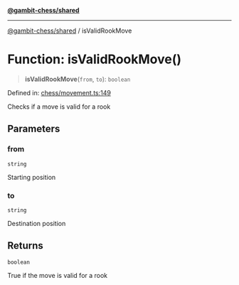 [**@gambit-chess/shared**](../README.md)

***

[@gambit-chess/shared](../globals.md) / isValidRookMove

# Function: isValidRookMove()

> **isValidRookMove**(`from`, `to`): `boolean`

Defined in: [chess/movement.ts:149](https://github.com/cango91/gambit-chess/blob/d79bd73a9b1359341cbe89b368f1eb5b66a60564/shared/src/chess/movement.ts#L149)

Checks if a move is valid for a rook

## Parameters

### from

`string`

Starting position

### to

`string`

Destination position

## Returns

`boolean`

True if the move is valid for a rook
